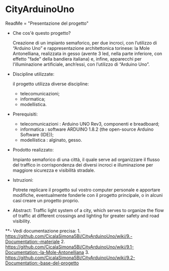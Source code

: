 # CityArduinoUno

ReadMe = "Presentazione del progetto"

 - Che cos'è questo progetto?
   
   Creazione di un impianto semaforico, per due incroci, con l’utilizzo di “Arduino Uno” e rappresentazione architettonica torinese: la      Mole Antonelliana, realizzata in gesso (avente 3 led, nella parte inferiore, con effetto "fade" della bandiera italiana) e, infine,        apparecchi per l’illuminazione artificiale, anch’essi, con l’utilizzo di “Arduino Uno”.
 
 - Discipline utilizzate:   
   
   il progetto utilizza diverse discipline:
   - telecomunicazioni;
   - informatica;
   - modellistica.
 
 
 - Prerequisiti:
   
   - telecomunicazioni : Arduino UNO Rev3, componenti e breadboard;
   - informatica : software ARDUINO 1.8.2 (the open-source Arduino Software (IDE));
   - modellistica : alginato, gesso.
   
  
 - Prodotto realizzato:
 
   Impianto semaforico di una città, il quale serve ad organizzare il flusso del traffico in corrispondenza dei diversi incroci e            illuminazione per maggiore sicurezza e visibilità stradale.
  
  
  - Istruzioni:
    
    Potrete replicare il progetto sul vostro computer personale e apportare modifiche, eventualmente fonderle con il progetto               principale, o in alcuni casi creare un progetto proprio.
    
    
  - Abstract:
   Traffic light system of a city, which serves to organize the flow of traffic at different crossings and lighting for greater safety      and road visibility.

  
    
    
    
    
    
 
 
 
 **- Vedi documentazione precisa:
    1. https://github.com/CicalaSimona5Bi/CityArduinoUno/wiki/9.-Documentation:-materiale
    2. https://github.com/CicalaSimona5Bi/CityArduinoUno/wiki/9.1-Documentation:-la-Mole-Antonelliana
    3. https://github.com/CicalaSimona5Bi/CityArduinoUno/wiki/9.2-Documentation:-base-del-progetto
   
   
   

